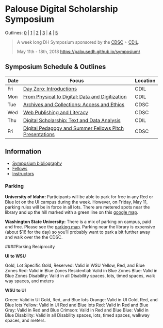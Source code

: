 # Palouse Digital Scholarship Symposium

Outlines: [0](outlines/day-0.md) | [1](outlines/day-1.md) | [2](outlines/day-2.md) | [3](outlines/day-3.md) | [4](outlines/day-4.md) | [5](outlines/day-5.md)

> A week long DH Symposium sponsored by the [CDSC](https://cdsc.libraries.wsu.edu/) + [CDIL](https://cdil.lib.uidaho.edu/).
> 
> May 11th - 18th, 2018
> <https://palousedh.github.io/symposium/>

## Symposium Schedule & Outlines

| Date | Focus | Location |
| --- | --- | --- |
| Fri | [Day Zero: Introductions](outlines/day-0.md) | CDIL |
| Mon | [From Physical to Digital: Data and Digitization](outlines/day-1.md) | CDIL |
| Tue | [Archives and Collections: Access and Ethics](outlines/day-2.md) | CDSC |
| Wed | [Web Publishing and Literacy](outlines/day-3.md) | CDSC |
| Thu | [Digital Scholarship: Text and Data Analysis](outlines/day-4.md) | CDIL |
| Fri | [Digital Pedagogy and Summer Fellows Pitch Presentations](outlines/day-5.md) | CDSC |

## Information

- [Symposium bibliography](notes/symposium-bibliography.md)
- [Fellows](https://palousedh.github.io/symposium/fellows/)
- [Instructors](https://palousedh.github.io/symposium/instructors/)

### Parking

**University of Idaho:**
Participants will be able to park for free in any Red or Blue lot on the UI campus during the week. 
However, on Friday, May 11, parking rules will be in force in all lots. 
There are metered spots near the library and up the hill marked with a green line on this [google map](https://www.google.com/maps/d/edit?mid=1RqGoaIs33-ngb3Obh1tnViMISR8&ll=46.72613655314656%2C-117.01609835&z=18).

**Washington State University:**
There is a mix of parking on campus, paid and free. 
Please see the [parking map](https://map.wsu.edu/t/53025DD3). 
Parking near the library is expensive (about $16 for the day) so you’ll probably want to park a bit further away and walk over the the CDSC.

####Parking Reciprocity

**UI to WSU**
 
Gold, Lot Specific Gold, Reserved: Valid in WSU Yellow, Red, and Blue Zones
Red: Valid in Blue Zones
Residential: Valid in Blue Zones
Blue: Valid in Blue Zones
Disability: Valid in all Disability spaces, lots, timed spaces, walk way spaces, and meters


**WSU to UI**
 
Green: Valid in UI Gold, Red, and Blue lots
Orange: Valid in UI Gold, Red, and Blue lots
Yellow: Valid in UI Red and Blue lots
Red: Valid in Red and Blue
Gray: Valid in Red and Blue
Crimson: Valid in Red and Blue
Blue: Valid in Blue
Disability: Valid in all Disability spaces, lots, timed spaces, walkway spaces, and meters. 

